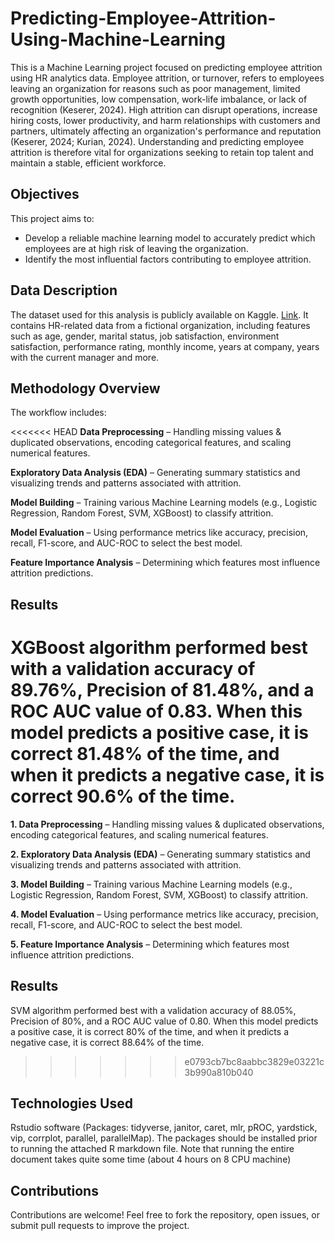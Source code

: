 # Predicting-Employee-Attrition-Using-Machine-Learning
This is a Machine Learning project focused on predicting employee attrition using HR analytics data. Employee attrition, or turnover, refers to employees leaving an organization for reasons such as poor management, limited growth opportunities, low compensation, work-life imbalance, or lack of recognition (Keserer, 2024). High attrition can disrupt operations, increase hiring costs, lower productivity, and harm relationships with customers and partners, ultimately affecting an organization's performance and reputation (Keserer, 2024; Kurian, 2024). Understanding and predicting employee attrition is therefore vital for organizations seeking to retain top talent and maintain a stable, efficient workforce.

## Objectives
This project aims to:

 * Develop a reliable machine learning model to accurately predict which employees are at high risk of leaving the organization.
 * Identify the most influential factors contributing to employee attrition.

## Data Description
The dataset used for this analysis is publicly available on Kaggle. [Link](https://www.kaggle.com/datasets/pavansubhasht/ibm-hr-analytics-attrition-dataset). It contains HR-related data from a fictional organization, including features such as age, gender, marital status, job satisfaction, environment satisfaction, performance rating, monthly income, years at company, years with the current manager and more.

## Methodology Overview
The workflow includes:

<<<<<<< HEAD
**Data Preprocessing** – Handling missing values & duplicated observations, encoding categorical features, and scaling numerical features.

**Exploratory Data Analysis (EDA)** – Generating summary statistics and visualizing trends and patterns associated with attrition.

**Model Building** – Training various Machine Learning models (e.g., Logistic Regression, Random Forest, SVM, XGBoost) to classify attrition.

**Model Evaluation** – Using performance metrics like accuracy, precision, recall, F1-score, and AUC-ROC to select the best model.

**Feature Importance Analysis** – Determining which features most influence attrition predictions.

## Results

XGBoost algorithm performed best with a validation accuracy of 89.76%, Precision of 81.48%, and a ROC AUC value of 0.83. When this model predicts a positive case, it is correct 81.48% of the time, and when it predicts a negative case, it is correct 90.6% of the time.
=======
**1. Data Preprocessing** – Handling missing values & duplicated observations, encoding categorical features, and scaling numerical features.

**2. Exploratory Data Analysis (EDA)** – Generating summary statistics and visualizing trends and patterns associated with attrition.

**3. Model Building** – Training various Machine Learning models (e.g., Logistic Regression, Random Forest, SVM, XGBoost) to classify attrition.

**4. Model Evaluation** – Using performance metrics like accuracy, precision, recall, F1-score, and AUC-ROC to select the best model.

**5. Feature Importance Analysis** – Determining which features most influence attrition predictions.

## Results

SVM algorithm performed best with a validation accuracy of 88.05%, Precision of 80%, and a ROC AUC value of 0.80. When this model predicts a positive case, it is correct 80% of the time, and when it predicts a negative case, it is correct 88.64% of the time.
>>>>>>> e0793cb7bc8aabbc3829e03221c3b990a810b040

## Technologies Used
Rstudio software (Packages: tidyverse, janitor, caret, mlr, pROC, yardstick, vip, corrplot, parallel, parallelMap).
The packages should be installed prior to running the attached R markdown file. Note that running the entire document takes quite some time (about 4 hours on 8 CPU machine)

## Contributions
Contributions are welcome! Feel free to fork the repository, open issues, or submit pull requests to improve the project.
